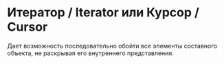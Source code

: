# Итератор / Iterator или Курсор / Cursor

Дает возможность последовательно обойти все элементы составного объекта, не раскрывая его внутреннего представления.